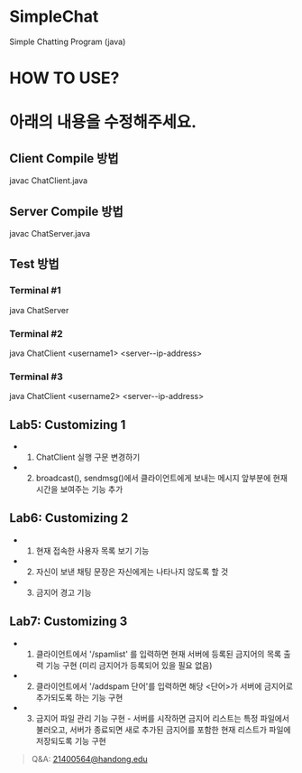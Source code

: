 # SimpleChat
Simple Chatting Program (java)

# HOW TO USE?
# 아래의 내용을 수정해주세요.
## Client Compile 방법
 javac ChatClient.java

## Server Compile 방법
 javac ChatServer.java

## Test 방법
### Terminal #1
  java ChatServer
### Terminal #2
  java ChatClient \<username1> \<server--ip-address>
### Terminal #3
  java ChatClient \<username2> \<server--ip-address>

## Lab5: Customizing 1
- 1. ChatClient 실행 구문 변경하기
- 2. broadcast(), sendmsg()에서 클라이언트에게 보내는 메시지 앞부분에 현재시간을 보여주는 기능 추가

## Lab6: Customizing 2
- 1. 현재 접속한 사용자 목록 보기 기능
- 2. 자신이 보낸 채팅 문장은 자신에게는 나타나지 않도록 할 것
- 3. 금지어 경고 기능

## Lab7: Customizing 3
- 1. 클라이언트에서 '/spamlist' 를 입력하면 현재 서버에 등록된 금지어의 목록 출력 기능 구현 (미리 금지어가 등록되어 있을 필요 없음)
- 2. 클라이언트에서 '/addspam 단어'를 입력하면 해당 <단어>가 서버에 금지어로 추가되도록 하는 기능 구현
- 3. 금지어 파일 관리 기능 구현 - 서버를 시작하면 금지어 리스트는 특정 파일에서 불러오고, 서버가 종료되면 새로 추가된 금지어를 포함한 현재 리스트가 파일에 저장되도록 기능 구현

> Q&A: 21400564@handong.edu
